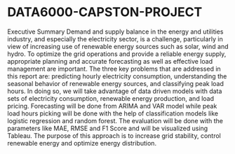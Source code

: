 # DATA6000-CAPSTON-PROJECT
Executive Summary
Demand and supply balance in the energy and utilities industry, and especially the electricity sector, is a challenge, particularly in view of increasing use of renewable energy sources such as solar, wind and hydro. To optimize the grid operations and provide a reliable energy supply, appropriate planning and accurate forecasting as well as effective load management are important. The three key problems that are addressed in this report are: predicting hourly electricity consumption, understanding the seasonal behavior of renewable energy sources, and classifying peak load hours. In doing so, we will take advantage of data driven models with data sets of electricity consumption, renewable energy production, and load pricing. Forecasting will be done from ARIMA and VAR model while peak load hours picking will be done with the help of classification models like logistic regression and random forest. The evaluation will be done with the parameters like MAE, RMSE and F1 Score and will be visualized using Tableau. The purpose of this approach is to increase grid stability, control renewable energy and optimize energy distribution.
